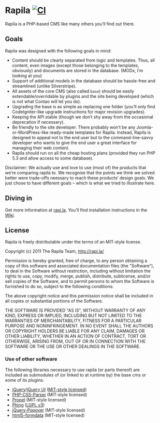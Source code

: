 # Rapila [![CI](https://github.com/rapila/cms-full/actions/workflows/ci.yaml/badge.svg)](https://github.com/rapila/cms-full/actions/workflows/ci.yaml)

Rapila is a PHP-based CMS like many others you’ll find out there.

## Goals

Rapila was designed with the following goals in mind:

* Content should be clearly separated from logic and templates. Thus, all content, even images (except those belonging to the templates, obviously) and documents are stored in the database. (MODx, I’m looking at you)
* Support of additional models in the database should be hassle-free and streamlined (unlike Silverstripe).
* All assets of the core CMS (also called `base`) should be easily extendable/overridable by plugins and the site being developed (which is not what Contao will let you do).
* Upgrading the base is as simple as replacing one folder (you’ll only find CodeIgniter-like upgrade instructions for major revision upgrades).
* Keeping the API stable (though we don’t shy away from the occasional deprecation if necessary).
* Be friendly to the site developer. There probably won’t be any Joomla-or-WordPress-like ready-made templates for Rapila. Instead, Rapila is designed to appeal not to the end user but to the command-line-savvy developer who wants to give the end user a great interface for managing their web content.
* Rapila should run on all the cheap hosting plans (provided they run PHP 5.3 and allow access to some database).

Disclaimer: We actually use and love to use (most of) the products that we’re comparing rapila to. We recognise that the points we think we solved better were trade-offs neessary to reach these products’ design goals. We just chose to have different goals – which is what we tried to illustrate here.

## Diving in

Get more information at [rapi.la](http://rapi.la). You’ll find installation instructions in the [Wiki](https://github.com/rapila/cms-base/wiki/Installation).

## License

Rapila is freely distributable under the terms of an MIT-style license.

Copyright (c) 2011 The Rapila Team, http://rapi.la/

Permission is hereby granted, free of charge, to any person obtaining a copy of this software and associated documentation files (the "Software"), to deal in the Software without restriction, including without limitation the rights to use, copy, modify, merge, publish, distribute, sublicense, and/or sell copies of the Software, and to permit persons to whom the Software is furnished to do so, subject to the following conditions:

The above copyright notice and this permission notice shall be included in all copies or substantial portions of the Software.

THE SOFTWARE IS PROVIDED "AS IS", WITHOUT WARRANTY OF ANY KIND, EXPRESS OR IMPLIED, INCLUDING BUT NOT LIMITED TO THE WARRANTIES OF MERCHANTABILITY, FITNESS FOR A PARTICULAR PURPOSE AND NONINFRINGEMENT. IN NO EVENT SHALL THE AUTHORS OR COPYRIGHT HOLDERS BE LIABLE FOR ANY CLAIM, DAMAGES OR OTHER LIABILITY, WHETHER IN AN ACTION OF CONTRACT, TORT OR OTHERWISE, ARISING FROM, OUT OF OR IN CONNECTION WITH THE SOFTWARE OR THE USE OR OTHER DEALINGS IN THE SOFTWARE.

### Use of other software

The following libraries necessary to use rapila (or parts thereof) are included as submodules of (or linked to at runtime by) the base cms or some of its plugins:

* [jQuery](http://jquery.com/)/[jQuery UI](http://jqueryui.com/) ([MIT-style licensed](http://jquery.org/license/))
* [PHP-CSS-Parser](https://github.com/sabberworm/PHP-CSS-Parser) (MIT-style licensed)
* [Propel](http://www.propelorm.org) (MIT-style licensed)
* [Phing](http://www.phing.info) ([LGPL v3](http://www.phing.info/trac/wiki/Users/License))
* [jQuery-Popover](https://github.com/BrazilianJoe/jquery-popover) (MIT-style licensed)
* [html5-formdata](https://github.com/francois2metz/html5-formdata) (MIT-style licensed)
